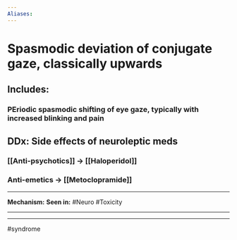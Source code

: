 ```yaml
---
Aliases:
---
```

# Spasmodic deviation of conjugate gaze, classically upwards
## Includes:
### PEriodic spasmodic shifting of eye gaze, typically with increased blinking and pain
## DDx: Side effects of neuroleptic meds
### [[Anti-psychotics]] -> [[Haloperidol]]
### Anti-emetics -> [[Metoclopramide]]

---
**Mechanism:**
**Seen in:** #Neuro #Toxicity 

---


---
#syndrome 